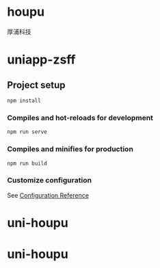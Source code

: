 
# houpu

厚浦科技
# uniapp-zsff

## Project setup
```
npm install
```

### Compiles and hot-reloads for development
```
npm run serve
```

### Compiles and minifies for production
```
npm run build
```

### Customize configuration
See [Configuration Reference](https://cli.vuejs.org/config/)

# uni-houpu
# uni-houpu
